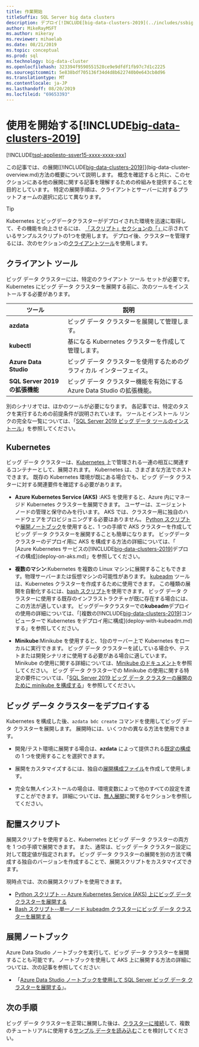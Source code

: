 ```yaml
---
title: 作業開始
titleSuffix: SQL Server big data clusters
description: デプロイ[!INCLUDE[big-data-clusters-2019](../includes/ssbigdataclusters-ver15.md)] (プレビュー) の手順とリソースについて説明します。
author: MikeRayMSFT
ms.author: mikeray
ms.reviewer: mihaelab
ms.date: 08/21/2019
ms.topic: conceptual
ms.prod: sql
ms.technology: big-data-cluster
ms.openlocfilehash: 323394f9590551528ce9e9dfdf1fb97c7d1c2225
ms.sourcegitcommit: 5e838bdf705136f34d4d8b622740b0e643cb8d96
ms.translationtype: MT
ms.contentlocale: ja-JP
ms.lasthandoff: 08/20/2019
ms.locfileid: "69653393"
---
```

# <a name="get-started-with-includebig-data-clusters-2019includesssbigdataclusters-ss-novermd"></a>使用を開始する[!INCLUDE[big-data-clusters-2019](../includes/ssbigdataclusters-ss-nover.md)]

[!INCLUDE[tsql-appliesto-ssver15-xxxx-xxxx-xxx](../includes/tsql-appliesto-ssver15-xxxx-xxxx-xxx.md)]

この記事では、の展開[[!INCLUDE[big-data-clusters-2019](../includes/ssbigdataclusters-ver15.md)]](big-data-cluster-overview.md)方法の概要について説明します。 概念を確認すると共に、このセクションにある他の展開に関する記事を理解するための枠組みを提供することを目的としています。 特定の展開手順は、クライアントとサーバーに対するプラットフォームの選択に応じて異なります。

> [!TIP]
> Kubernetes とビッグデータクラスターがデプロイされた環境を迅速に取得して、その機能を向上させるには、 [「スクリプト」セクションの「」](#scripts)に示されているサンプルスクリプトの1つを使用します。 デプロイ後、クラスターを管理するには、次のセクションの[クライアントツール](#tools)を使用します。

## <a id="tools"></a> クライアント ツール

ビッグ データ クラスターには、特定のクライアント ツール セットが必要です。 Kubernetes にビッグ データ クラスターを展開する前に、次のツールをインストールする必要があります。

| ツール | 説明 |
|---|---|
| **azdata** | ビッグ データ クラスターを展開して管理します。 |
| **kubectl** | 基になる Kubernetes クラスターを作成して管理します。 |
| **Azure Data Studio** | ビッグ データ クラスターを使用するためのグラフィカル インターフェイス。 |
| **SQL Server 2019 の拡張機能** | ビッグ データ クラスター機能を有効にする Azure Data Studio の拡張機能。 |

別のシナリオでは、ほかのツールが必要になります。 各記事では、特定のタスクを実行するための前提条件が説明されています。 ツールとインストール リンクの完全な一覧については、「[SQL Server 2019 ビッグ データ ツールのインストール](deploy-big-data-tools.md)」を参照してください。

## <a name="kubernetes"></a>Kubernetes

ビッグ データ クラスターは、[Kubernetes ](https://kubernetes.io/docs/home) 上で管理される一連の相互に関連するコンテナーとして、展開されます。 Kubernetes は、さまざまな方法でホストできます。 既存の Kubernetes 環境が既にある場合でも、ビッグ データ クラスターに対する関連要件を確認する必要があります。

- **Azure Kubernetes Service (AKS)** :AKS を使用すると、Azure 内にマネージド Kubernetes クラスターを展開できます。 ユーザーは、エージェント ノードの管理と保守のみを行います。 AKS では、クラスター用に独自のハードウェアをプロビジョニングする必要はありません。 [Python スクリプト](quickstart-big-data-cluster-deploy.md)や[展開ノートブック](deploy-notebooks.md)を使用すると、1 つの手順で AKS クラスターを作成してビッグ データ クラスターを展開することも簡単になります。 ビッグデータクラスターのデプロイ用に AKS を構成する方法の詳細については、「 [Azure Kubernetes サービスの[!INCLUDE[big-data-clusters-2019](../includes/ssbigdataclusters-ver15.md)]デプロイの構成](deploy-on-aks.md)」を参照してください。

- **複数のマシン**:Kubernetes を複数の Linux マシンに展開することもできます。物理サーバーまたは仮想マシンの可能性があります。 [kubeadm](https://kubernetes.io/docs/setup/independent/create-cluster-kubeadm/) ツールは、Kubernetes クラスターを作成するために使用できます。 この種類の展開を自動化するには、[bash スクリプト](deployment-script-single-node-kubeadm.md)を使用できます。 ビッグ データ クラスターに使用する既存のインフラストラクチャが既に存在する場合には、この方法が適しています。 ビッグデータクラスターでの**kubeadm**デプロイの使用の詳細については、「[複数の[!INCLUDE[big-data-clusters-2019](../includes/ssbigdataclusters-ver15.md)]コンピューターで Kubernetes をデプロイ用に構成](deploy-with-kubeadm.md)する」を参照してください。

- **Minikube**:Minikube を使用すると、1台のサーバー上で Kubernetes をローカルに実行できます。 ビッグ データ クラスターを試している場合や、テストまたは開発シナリオに使用する必要がある場合に適しています。 Minikube の使用に関する詳細については、[Minikube のドキュメント](https://kubernetes.io/docs/setup/minikube/)を参照してください。 ビッグ データ クラスターでの Minikube の使用に関する特定の要件については、「[SQL Server 2019 ビッグ データ クラスターの展開のために minikube を構成する](deploy-on-minikube.md)」を参照してください。

## <a name="deploy-a-big-data-cluster"></a>ビッグ データ クラスターをデプロイする

Kubernetes を構成した後、`azdata bdc create` コマンドを使用してビッグ データ クラスターを展開します。 展開時には、いくつかの異なる方法を使用できます。

- 開発/テスト環境に展開する場合は、**azdata** によって提供される[既定の構成](deployment-guidance.md#deploy)の 1 つを使用することを選択できます。

- 展開をカスタマイズするには、独自の[展開構成ファイル](deployment-guidance.md#configfile)を作成して使用します。

- 完全な無人インストールの場合は、環境変数によって他のすべての設定を渡すことができます。 詳細については、[無人展開](deployment-guidance.md#unattended)に関するセクションを参照してください。


## <a id="scripts"></a>配置スクリプト

展開スクリプトを使用すると、Kubernetes とビッグ データ クラスターの両方を 1 つの手順で展開できます。 また、通常は、ビッグ データ クラスター設定に対して既定値が指定されます。 ビッグ データ クラスターの展開を別の方法で構成する独自のバージョンを作成することで、展開スクリプトをカスタマイズできます。

現時点では、次の展開スクリプトを使用できます。

- [Python スクリプト -- Azure Kubernetes Service (AKS) 上にビッグ データ クラスターを展開する](quickstart-big-data-cluster-deploy.md)
- [Bash スクリプト--単一ノード kubeadm クラスターにビッグ データ クラスターを展開する](deployment-script-single-node-kubeadm.md)

## <a name="deployment-notebooks"></a>展開ノートブック

Azure Data Studio ノートブックを実行して、ビッグ データ クラスターを展開することも可能です。 ノートブックを使用して AKS 上に展開する方法の詳細については、次の記事を参照してください:

- 「[Azure Data Studio ノートブックを使用して SQL Server ビッグ データ クラスターを展開する](deploy-notebooks.md)」。

## <a name="next-steps"></a>次の手順

ビッグ データ クラスターを正常に展開した後は、[クラスターに接続](connect-to-big-data-cluster.md)して、複数のチュートリアルに使用する[サンプル データを読み込む](tutorial-load-sample-data.md)ことを検討してください。
